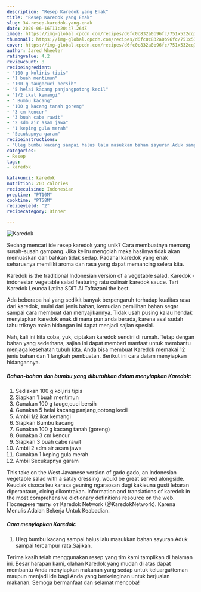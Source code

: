 ```yaml
---
description: "Resep Karedok yang Enak"
title: "Resep Karedok yang Enak"
slug: 34-resep-karedok-yang-enak
date: 2020-06-16T11:20:47.264Z
image: https://img-global.cpcdn.com/recipes/d6fc0c832a0b96fc/751x532cq70/karedok-foto-resep-utama.jpg
thumbnail: https://img-global.cpcdn.com/recipes/d6fc0c832a0b96fc/751x532cq70/karedok-foto-resep-utama.jpg
cover: https://img-global.cpcdn.com/recipes/d6fc0c832a0b96fc/751x532cq70/karedok-foto-resep-utama.jpg
author: Jared Wheeler
ratingvalue: 4.2
reviewcount: 8
recipeingredient:
- "100 g koliris tipis"
- "1 buah mentimun"
- "100 g taugecuci bersih"
- "5 helai kacang panjangpotong kecil"
- "1/2 ikat kemangi"
- " Bumbu kacang"
- "100 g kacang tanah goreng"
- "3 cm kencur"
- "3 buah cabe rawit"
- "2 sdm air asam jawa"
- "1 keping gula merah"
- "Secukupnya garam"
recipeinstructions:
- "Uleg bumbu kacang sampai halus lalu masukkan bahan sayuran.Aduk sampai tercampur rata.Sajikan."
categories:
- Resep
tags:
- karedok

katakunci: karedok 
nutrition: 203 calories
recipecuisine: Indonesian
preptime: "PT10M"
cooktime: "PT58M"
recipeyield: "2"
recipecategory: Dinner

---
```



![Karedok](https://img-global.cpcdn.com/recipes/d6fc0c832a0b96fc/751x532cq70/karedok-foto-resep-utama.jpg)

Sedang mencari ide resep karedok yang unik? Cara membuatnya memang susah-susah gampang. Jika keliru mengolah maka hasilnya tidak akan memuaskan dan bahkan tidak sedap. Padahal karedok yang enak seharusnya memiliki aroma dan rasa yang dapat memancing selera kita.

Karedok is the traditional Indonesian version of a vegetable salad. Karedok - indonesian vegetable salad featuring ratu culinair karedok sauce. Tari Karedok Leunca Latiha SDIT Al Taftazani the best.

Ada beberapa hal yang sedikit banyak berpengaruh terhadap kualitas rasa dari karedok, mulai dari jenis bahan, kemudian pemilihan bahan segar sampai cara membuat dan menyajikannya. Tidak usah pusing kalau hendak menyiapkan karedok enak di mana pun anda berada, karena asal sudah tahu triknya maka hidangan ini dapat menjadi sajian spesial.


Nah, kali ini kita coba, yuk, ciptakan karedok sendiri di rumah. Tetap dengan bahan yang sederhana, sajian ini dapat memberi manfaat untuk membantu menjaga kesehatan tubuh kita. Anda bisa membuat Karedok memakai 12 jenis bahan dan 1 langkah pembuatan. Berikut ini cara dalam menyiapkan hidangannya.

<!--inarticleads1-->

##### Bahan-bahan dan bumbu yang dibutuhkan dalam menyiapkan Karedok:

1. Sediakan 100 g kol,iris tipis
1. Siapkan 1 buah mentimun
1. Gunakan 100 g tauge,cuci bersih
1. Gunakan 5 helai kacang panjang,potong kecil
1. Ambil 1/2 ikat kemangi
1. Siapkan  Bumbu kacang
1. Gunakan 100 g kacang tanah (goreng)
1. Gunakan 3 cm kencur
1. Siapkan 3 buah cabe rawit
1. Ambil 2 sdm air asam jawa
1. Gunakan 1 keping gula merah
1. Ambil Secukupnya garam


This take on the West Javanese version of gado gado, an Indonesian vegetable salad with a satay dressing, would be great served alongside. Keuclak cisoca teu karasa geuning ngaraosan dugi kakieuna gusti lebaran diperantaun, cicing dikontrakan. Information and translations of karedok in the most comprehensive dictionary definitions resource on the web. Последние твиты от Karedok Network (@KaredokNetwork). Karena Menulis Adalah Bekerja Untuk Keabadian. 

<!--inarticleads2-->

##### Cara menyiapkan Karedok:

1. Uleg bumbu kacang sampai halus lalu masukkan bahan sayuran.Aduk sampai tercampur rata.Sajikan.




Terima kasih telah menggunakan resep yang tim kami tampilkan di halaman ini. Besar harapan kami, olahan Karedok yang mudah di atas dapat membantu Anda menyiapkan makanan yang sedap untuk keluarga/teman maupun menjadi ide bagi Anda yang berkeinginan untuk berjualan makanan. Semoga bermanfaat dan selamat mencoba!
